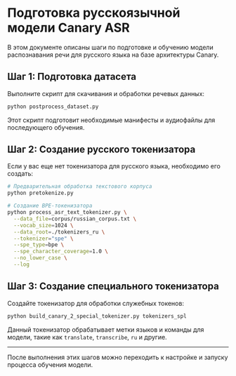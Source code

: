 # Подготовка русскоязычной модели Canary ASR

В этом документе описаны шаги по подготовке и обучению модели распознавания речи для русского языка на базе архитектуры Canary.

## Шаг 1: Подготовка датасета

Выполните скрипт для скачивания и обработки речевых данных:

```bash
python postprocess_dataset.py
```

Этот скрипт подготовит необходимые манифесты и аудиофайлы для последующего обучения.

## Шаг 2: Создание русского токенизатора

Если у вас еще нет токенизатора для русского языка, необходимо его создать:

```bash
# Предварительная обработка текстового корпуса
python pretokenize.py

# Создание BPE-токенизатора
python process_asr_text_tokenizer.py \
  --data_file=corpus/russian_corpus.txt \
  --vocab_size=1024 \
  --data_root=./tokenizers_ru \
  --tokenizer="spe" \
  --spe_type=bpe \
  --spe_character_coverage=1.0 \
  --no_lower_case \
  --log
```

## Шаг 3: Создание специального токенизатора

Создайте токенизатор для обработки служебных токенов:

```bash
python build_canary_2_special_tokenizer.py tokenizers_spl
```

Данный токенизатор обрабатывает метки языков и команды для модели, такие как `translate`, `transcribe`, `ru` и другие.

---

После выполнения этих шагов можно переходить к настройке и запуску процесса обучения модели.